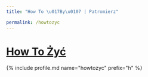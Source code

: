 ```yaml
---
title: "How To \u017By\u0107 | Patromierz"

permalink: /howtozyc
---
```


# [How To Żyć](https://patronite.pl/howtozyc)

{% include profile.md name="howtozyc" prefix="h" %}
